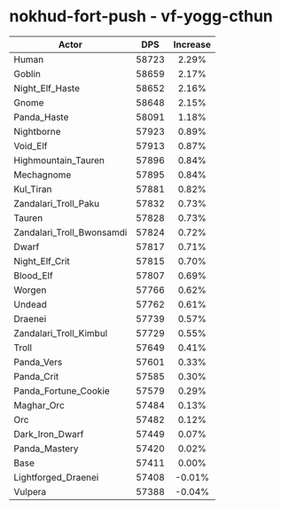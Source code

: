 # nokhud-fort-push - vf-yogg-cthun
| Actor | DPS | Increase |
|---|:---:|:---:|
|Human|58723|2.29%|
|Goblin|58659|2.17%|
|Night_Elf_Haste|58652|2.16%|
|Gnome|58648|2.15%|
|Panda_Haste|58091|1.18%|
|Nightborne|57923|0.89%|
|Void_Elf|57913|0.87%|
|Highmountain_Tauren|57896|0.84%|
|Mechagnome|57895|0.84%|
|Kul_Tiran|57881|0.82%|
|Zandalari_Troll_Paku|57832|0.73%|
|Tauren|57828|0.73%|
|Zandalari_Troll_Bwonsamdi|57824|0.72%|
|Dwarf|57817|0.71%|
|Night_Elf_Crit|57815|0.70%|
|Blood_Elf|57807|0.69%|
|Worgen|57766|0.62%|
|Undead|57762|0.61%|
|Draenei|57739|0.57%|
|Zandalari_Troll_Kimbul|57729|0.55%|
|Troll|57649|0.41%|
|Panda_Vers|57601|0.33%|
|Panda_Crit|57585|0.30%|
|Panda_Fortune_Cookie|57579|0.29%|
|Maghar_Orc|57484|0.13%|
|Orc|57482|0.12%|
|Dark_Iron_Dwarf|57449|0.07%|
|Panda_Mastery|57420|0.02%|
|Base|57411|0.00%|
|Lightforged_Draenei|57408|-0.01%|
|Vulpera|57388|-0.04%|
